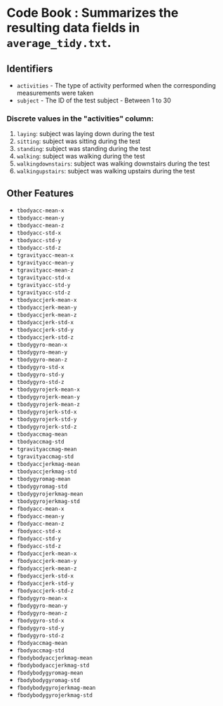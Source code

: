 # Code Book : Summarizes the resulting data fields in `average_tidy.txt`.

## Identifiers

* `activities` - The type of activity performed when the corresponding measurements were taken
* `subject` - The ID of the test subject - Between 1 to 30

### Discrete values in the "activities" column:

  1. `laying`: subject was laying down during the test
  2. `sitting`: subject was sitting during the test
  3. `standing`: subject was standing during the test
  4. `walking`: subject was walking during the test
  5. `walkingdownstairs`: subject was walking downstairs during the test
  6. `walkingupstairs`: subject was walking upstairs during the test

## Other Features

* `tbodyacc-mean-x`
* `tbodyacc-mean-y`
* `tbodyacc-mean-z`
* `tbodyacc-std-x`
* `tbodyacc-std-y`
* `tbodyacc-std-z`
* `tgravityacc-mean-x`
* `tgravityacc-mean-y`
* `tgravityacc-mean-z`
* `tgravityacc-std-x`
* `tgravityacc-std-y`
* `tgravityacc-std-z`
* `tbodyaccjerk-mean-x`
* `tbodyaccjerk-mean-y`
* `tbodyaccjerk-mean-z`
* `tbodyaccjerk-std-x`
* `tbodyaccjerk-std-y`
* `tbodyaccjerk-std-z`
* `tbodygyro-mean-x`
* `tbodygyro-mean-y`
* `tbodygyro-mean-z`
* `tbodygyro-std-x`
* `tbodygyro-std-y`
* `tbodygyro-std-z`
* `tbodygyrojerk-mean-x`
* `tbodygyrojerk-mean-y`
* `tbodygyrojerk-mean-z`
* `tbodygyrojerk-std-x`
* `tbodygyrojerk-std-y`
* `tbodygyrojerk-std-z`
* `tbodyaccmag-mean`
* `tbodyaccmag-std`
* `tgravityaccmag-mean`
* `tgravityaccmag-std`
* `tbodyaccjerkmag-mean`
* `tbodyaccjerkmag-std`
* `tbodygyromag-mean`
* `tbodygyromag-std`
* `tbodygyrojerkmag-mean`
* `tbodygyrojerkmag-std`
* `fbodyacc-mean-x`
* `fbodyacc-mean-y`
* `fbodyacc-mean-z`
* `fbodyacc-std-x`
* `fbodyacc-std-y`
* `fbodyacc-std-z`
* `fbodyaccjerk-mean-x`
* `fbodyaccjerk-mean-y`
* `fbodyaccjerk-mean-z`
* `fbodyaccjerk-std-x`
* `fbodyaccjerk-std-y`
* `fbodyaccjerk-std-z`
* `fbodygyro-mean-x`
* `fbodygyro-mean-y`
* `fbodygyro-mean-z`
* `fbodygyro-std-x`
* `fbodygyro-std-y`
* `fbodygyro-std-z`
* `fbodyaccmag-mean`
* `fbodyaccmag-std`
* `fbodybodyaccjerkmag-mean`
* `fbodybodyaccjerkmag-std`
* `fbodybodygyromag-mean`
* `fbodybodygyromag-std`
* `fbodybodygyrojerkmag-mean`
* `fbodybodygyrojerkmag-std`



